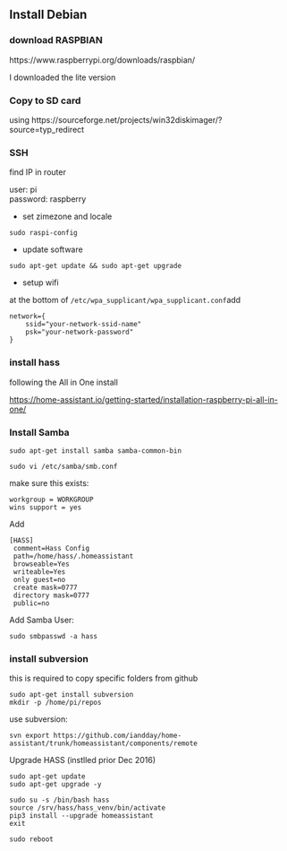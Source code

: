 <h2>Install Debian</h2>

<h3>download RASPBIAN</h3>
https://www.raspberrypi.org/downloads/raspbian/

I downloaded the lite version

<h3>Copy to SD card</h3>
using https://sourceforge.net/projects/win32diskimager/?source=typ_redirect



<h3>SSH</h3>
find IP in router

user: pi <br>
password: raspberry

- set zimezone and locale

<code>sudo raspi-config</code>

- update software

<code>sudo apt-get update && sudo apt-get upgrade </code>

- setup wifi

at the bottom of <code>/etc/wpa_supplicant/wpa_supplicant.conf</code>add

```
network={
    ssid="your-network-ssid-name"
    psk="your-network-password"
}
```

<h3> install hass </h3>
following the All in One install

https://home-assistant.io/getting-started/installation-raspberry-pi-all-in-one/

<h3>Install Samba</h3>

``` linux
sudo apt-get install samba samba-common-bin
```

``` linux
sudo vi /etc/samba/smb.conf
```

make sure this exists:

``` linux
workgroup = WORKGROUP
wins support = yes
```

Add

```
[HASS]
 comment=Hass Config
 path=/home/hass/.homeassistant
 browseable=Yes
 writeable=Yes
 only guest=no
 create mask=0777
 directory mask=0777
 public=no
```
Add Samba User:

```
sudo smbpasswd -a hass
```



<h3> install subversion</h3>
this is required to copy specific folders from github

```
sudo apt-get install subversion
mkdir -p /home/pi/repos
```
use subversion:
```
svn export https://github.com/iandday/home-assistant/trunk/homeassistant/components/remote
```

Upgrade HASS (instlled prior Dec 2016)
````
sudo apt-get update
sudo apt-get upgrade -y

sudo su -s /bin/bash hass
source /srv/hass/hass_venv/bin/activate
pip3 install --upgrade homeassistant
exit

sudo reboot
````
